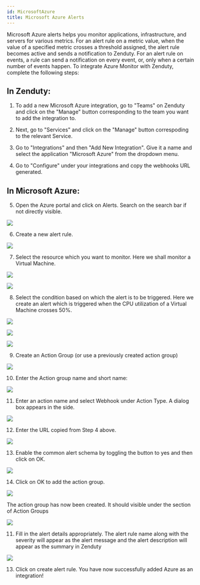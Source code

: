 ```yaml
---
id: MicrosoftAzure
title: Microsoft Azure Alerts
---
```

Microsoft Azure alerts helps you monitor applications, infrastructure, and servers for various metrics. For an alert rule on a metric value, when the value of a specified metric crosses a threshold assigned, the alert rule becomes active and sends a notification to Zenduty. For an alert rule on events, a rule can send a notification on every event, or, only when a certain number of events happen. To integrate Azure Monitor with Zenduty, complete the following steps:

## In Zenduty:

1. To add a new Microsoft Azure integration, go to "Teams" on Zenduty and click on the "Manage" button corresponding to the team you want to add the integration to.

2. Next, go to "Services" and click on the "Manage" button correspoding to the relevant Service.

3. Go to "Integrations" and then "Add New Integration". Give it a name and select the application "Microsoft Azure" from the dropdown menu.

4. Go to "Configure" under your integrations and copy the webhooks URL generated. 

## In Microsoft Azure:

5.	Open the Azure portal and click on Alerts. Search on the search bar if not directly visible. 
 
 ![](/img/Integrations/MicrosoftAzure/11.png)

6.	Create a new alert rule.

![](/img/Integrations/MicrosoftAzure/12.png)
 
7.	Select the resource which you want to monitor. Here we shall monitor a Virtual Machine.  
 	 
![](/img/Integrations/MicrosoftAzure/13.png)

![](/img/Integrations/MicrosoftAzure/14.png)

8.	Select the condition based on which the alert is to be triggered. Here we create an alert which is triggered when the CPU utilization of a Virtual Machine crosses 50%.

![](/img/Integrations/MicrosoftAzure/15.png) 

![](/img/Integrations/MicrosoftAzure/16.png)

![](/img/Integrations/MicrosoftAzure/17.png)

9.	Create an Action Group (or use a previously created action group)

![](/img/Integrations/MicrosoftAzure/18.png)

10.	Enter the Action group name and short name:

![](/img/Integrations/MicrosoftAzure/19.png)
 

11.	Enter an action name and select Webhook under Action Type. A dialog box appears in the side.
 
![](/img/Integrations/MicrosoftAzure/20.png)


12.	Enter the URL copied from Step 4 above.

![](/img/Integrations/MicrosoftAzure/21.png)


13.	Enable the common alert schema by toggling the button to yes and then click on OK.
 
![](/img/Integrations/MicrosoftAzure/22.png) 



14.	Click on OK to add the action group.

![](/img/Integrations/MicrosoftAzure/23.png) 


The action group has now been created. It should visible under the section of Action Groups

![](/img/Integrations/MicrosoftAzure/24.png) 


11.	Fill in the alert details appropriately. The alert rule name along with the severity will appear as the alert message and the alert description will appear as the summary in Zenduty
 
 ![](/img/Integrations/MicrosoftAzure/25.png) 

13.	Click on create alert rule. You have now successfully added Azure as an integration!




